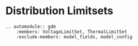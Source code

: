# Distribution Limitsets


```{eval-rst}
.. automodule:: gdm
    :members: VoltageLimitSet, ThermalLimitSet
    :exclude-members: model_fields, model_config

```